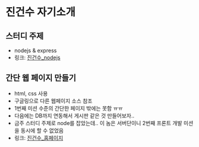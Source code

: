 # 진건수 자기소개

## 스터디 주제
- nodejs & express
- 링크: [진건수_nodejs](https://drive.google.com/open?id=1RwVBzHxG4TPYcIKfhmDCRMIcqPF4htxu2UdK0b9lWFc)



## 간단 웹 페이지 만들기

- html, css 사용
- 구글링으로 다른 웹페이지 소스 참조
- 1번째 미션 수준의 간단한 페이지 밖에는 못함 ㅠㅠ
- 다음에는 DB까지 연동해서 게시판 같은 것 만들어보자..
- 금주 스터디 주제로 node를 잡았는데.. 이 놈은 서버단이니 2번째 프론트 개발 미션을 동시에 할 수 없었음
- 링크: [진건수_홈페이지](http://keonsujin.surge.sh/)
